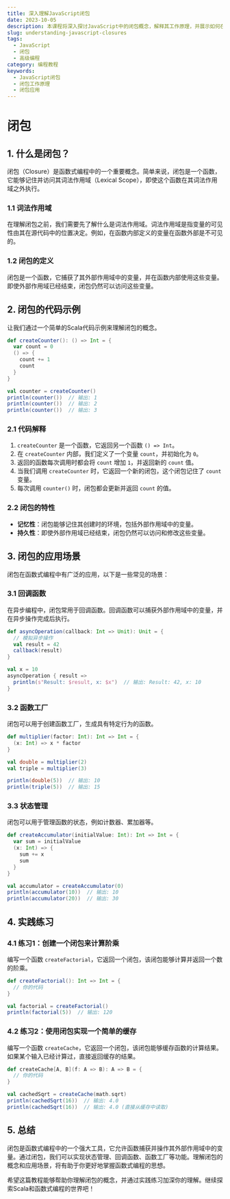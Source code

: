 ```yaml
---
title: 深入理解JavaScript闭包
date: 2023-10-05
description: 本课程将深入探讨JavaScript中的闭包概念，解释其工作原理，并展示如何在实际编程中有效使用闭包。
slug: understanding-javascript-closures
tags:
  - JavaScript
  - 闭包
  - 高级编程
category: 编程教程
keywords:
  - JavaScript闭包
  - 闭包工作原理
  - 闭包应用
---
```


# 闭包

## 1. 什么是闭包？

闭包（Closure）是函数式编程中的一个重要概念。简单来说，闭包是一个函数，它能够记住并访问其词法作用域（Lexical Scope），即使这个函数在其词法作用域之外执行。

### 1.1 词法作用域

在理解闭包之前，我们需要先了解什么是词法作用域。词法作用域是指变量的可见性由其在源代码中的位置决定。例如，在函数内部定义的变量在函数外部是不可见的。

### 1.2 闭包的定义

闭包是一个函数，它捕获了其外部作用域中的变量，并在函数内部使用这些变量。即使外部作用域已经结束，闭包仍然可以访问这些变量。

## 2. 闭包的代码示例

让我们通过一个简单的Scala代码示例来理解闭包的概念。

```scala
def createCounter(): () => Int = {
  var count = 0
  () => {
    count += 1
    count
  }
}

val counter = createCounter()
println(counter())  // 输出: 1
println(counter())  // 输出: 2
println(counter())  // 输出: 3
```

### 2.1 代码解释

1. `createCounter` 是一个函数，它返回另一个函数 `() => Int`。
2. 在 `createCounter` 内部，我们定义了一个变量 `count`，并初始化为 `0`。
3. 返回的函数每次调用时都会将 `count` 增加 `1`，并返回新的 `count` 值。
4. 当我们调用 `createCounter` 时，它返回一个新的闭包，这个闭包记住了 `count` 变量。
5. 每次调用 `counter()` 时，闭包都会更新并返回 `count` 的值。

### 2.2 闭包的特性

- **记忆性**：闭包能够记住其创建时的环境，包括外部作用域中的变量。
- **持久性**：即使外部作用域已经结束，闭包仍然可以访问和修改这些变量。

## 3. 闭包的应用场景

闭包在函数式编程中有广泛的应用，以下是一些常见的场景：

### 3.1 回调函数

在异步编程中，闭包常用于回调函数。回调函数可以捕获外部作用域中的变量，并在异步操作完成后执行。

```scala
def asyncOperation(callback: Int => Unit): Unit = {
  // 模拟异步操作
  val result = 42
  callback(result)
}

val x = 10
asyncOperation { result =>
  println(s"Result: $result, x: $x")  // 输出: Result: 42, x: 10
}
```

### 3.2 函数工厂

闭包可以用于创建函数工厂，生成具有特定行为的函数。

```scala
def multiplier(factor: Int): Int => Int = {
  (x: Int) => x * factor
}

val double = multiplier(2)
val triple = multiplier(3)

println(double(5))  // 输出: 10
println(triple(5))  // 输出: 15
```

### 3.3 状态管理

闭包可以用于管理函数的状态，例如计数器、累加器等。

```scala
def createAccumulator(initialValue: Int): Int => Int = {
  var sum = initialValue
  (x: Int) => {
    sum += x
    sum
  }
}

val accumulator = createAccumulator(0)
println(accumulator(10))  // 输出: 10
println(accumulator(20))  // 输出: 30
```

## 4. 实践练习

### 4.1 练习1：创建一个闭包来计算阶乘

编写一个函数 `createFactorial`，它返回一个闭包，该闭包能够计算并返回一个数的阶乘。

```scala
def createFactorial(): Int => Int = {
  // 你的代码
}

val factorial = createFactorial()
println(factorial(5))  // 输出: 120
```

### 4.2 练习2：使用闭包实现一个简单的缓存

编写一个函数 `createCache`，它返回一个闭包，该闭包能够缓存函数的计算结果。如果某个输入已经计算过，直接返回缓存的结果。

```scala
def createCache[A, B](f: A => B): A => B = {
  // 你的代码
}

val cachedSqrt = createCache(math.sqrt)
println(cachedSqrt(16))  // 输出: 4.0
println(cachedSqrt(16))  // 输出: 4.0 (直接从缓存中读取)
```

## 5. 总结

闭包是函数式编程中的一个强大工具，它允许函数捕获并操作其外部作用域中的变量。通过闭包，我们可以实现状态管理、回调函数、函数工厂等功能。理解闭包的概念和应用场景，将有助于你更好地掌握函数式编程的思想。

希望这篇教程能够帮助你理解闭包的概念，并通过实践练习加深你的理解。继续探索Scala和函数式编程的世界吧！